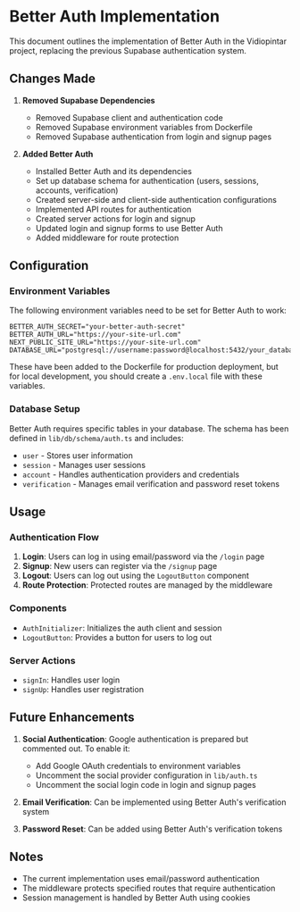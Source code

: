# Better Auth Implementation

This document outlines the implementation of Better Auth in the Vidiopintar project, replacing the previous Supabase authentication system.

## Changes Made

1. **Removed Supabase Dependencies**
   - Removed Supabase client and authentication code
   - Removed Supabase environment variables from Dockerfile
   - Removed Supabase authentication from login and signup pages

2. **Added Better Auth**
   - Installed Better Auth and its dependencies
   - Set up database schema for authentication (users, sessions, accounts, verification)
   - Created server-side and client-side authentication configurations
   - Implemented API routes for authentication
   - Created server actions for login and signup
   - Updated login and signup forms to use Better Auth
   - Added middleware for route protection

## Configuration

### Environment Variables

The following environment variables need to be set for Better Auth to work:

```
BETTER_AUTH_SECRET="your-better-auth-secret"
BETTER_AUTH_URL="https://your-site-url.com"
NEXT_PUBLIC_SITE_URL="https://your-site-url.com"
DATABASE_URL="postgresql://username:password@localhost:5432/your_database"
```

These have been added to the Dockerfile for production deployment, but for local development, you should create a `.env.local` file with these variables.

### Database Setup

Better Auth requires specific tables in your database. The schema has been defined in `lib/db/schema/auth.ts` and includes:

- `user` - Stores user information
- `session` - Manages user sessions
- `account` - Handles authentication providers and credentials
- `verification` - Manages email verification and password reset tokens

## Usage

### Authentication Flow

1. **Login**: Users can log in using email/password via the `/login` page
2. **Signup**: New users can register via the `/signup` page
3. **Logout**: Users can log out using the `LogoutButton` component
4. **Route Protection**: Protected routes are managed by the middleware

### Components

- `AuthInitializer`: Initializes the auth client and session
- `LogoutButton`: Provides a button for users to log out

### Server Actions

- `signIn`: Handles user login
- `signUp`: Handles user registration

## Future Enhancements

1. **Social Authentication**: Google authentication is prepared but commented out. To enable it:
   - Add Google OAuth credentials to environment variables
   - Uncomment the social provider configuration in `lib/auth.ts`
   - Uncomment the social login code in login and signup pages

2. **Email Verification**: Can be implemented using Better Auth's verification system

3. **Password Reset**: Can be added using Better Auth's verification tokens

## Notes

- The current implementation uses email/password authentication
- The middleware protects specified routes that require authentication
- Session management is handled by Better Auth using cookies
